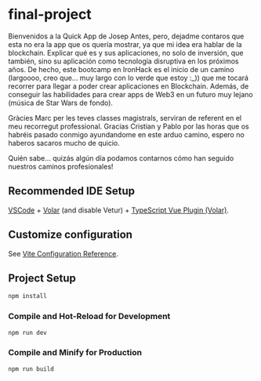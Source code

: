 # final-project

Bienvenidos a la Quick App de Josep</h1>
Antes, pero, dejadme contaros que esta no era la app que os quería mostrar,
ya que mi idea era hablar de la blockchain. Explicar qué es y sus aplicaciones, no solo de inversión, que también, 
sino su aplicación como tecnología disruptiva en los próximos años.
De hecho, este bootcamp en IronHack es el inicio de un camino (largoooo, creo que... muy largo con lo verde que estoy
:_)) que me tocará recorrer para llegar a poder crear aplicaciones en Blockchain. Además, de conseguir las 
habilidades para crear apps de Web3 en un futuro muy lejano (música de Star Wars de fondo).

Gràcies Marc per les teves classes magistrals, serviran de referent en el meu recorregut professional.
Gracias Cristian y Pablo por las horas que os habréis pasado conmigo ayundandome en este arduo camino, espero no haberos sacaros mucho de quicio.

Quién sabe... quizás algún día podamos contarnos cómo han seguido nuestros caminos profesionales!

## Recommended IDE Setup

[VSCode](https://code.visualstudio.com/) + [Volar](https://marketplace.visualstudio.com/items?itemName=Vue.volar) (and disable Vetur) + [TypeScript Vue Plugin (Volar)](https://marketplace.visualstudio.com/items?itemName=Vue.vscode-typescript-vue-plugin).

## Customize configuration

See [Vite Configuration Reference](https://vitejs.dev/config/).

## Project Setup

```sh
npm install
```

### Compile and Hot-Reload for Development

```sh
npm run dev
```

### Compile and Minify for Production

```sh
npm run build
```
